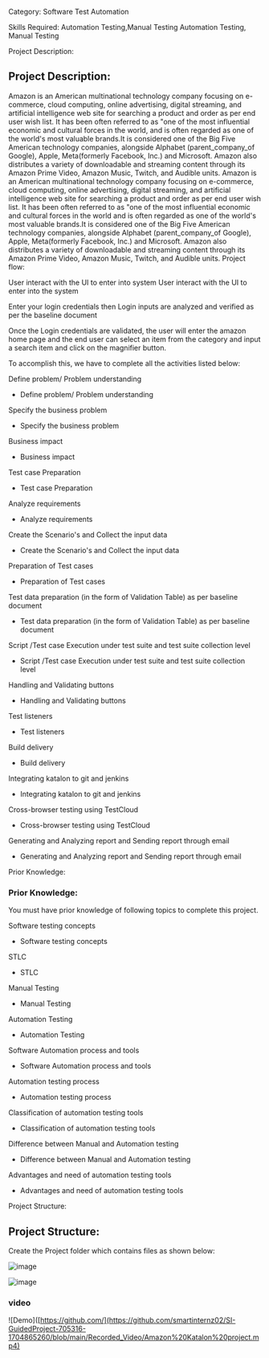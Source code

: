 Category: Software Test Automation

Skills Required:
Automation Testing,Manual Testing
Automation Testing, Manual Testing

Project Description:
## Project Description:

Amazon is an American multinational technology company focusing on e-commerce, cloud computing, online advertising, digital streaming, and artificial intelligence web site for searching a product and order as per end user wish list. It has been often referred to as "one of the most influential economic and cultural forces in the world, and is often regarded as one of the world's most valuable brands.It is considered one of the Big Five American technology companies, alongside Alphabet (parent_company_of Google), Apple, Meta(formerly Facebook, Inc.) and Microsoft. Amazon also distributes a variety of downloadable and streaming content through its Amazon Prime Video, Amazon Music, Twitch, and Audible units.
Amazon is an American multinational technology company focusing on e-commerce, cloud computing, online advertising, digital streaming, and artificial intelligence web site for searching a product and order as per end user wish list. It has been often referred to as "one of the most influential economic and cultural forces in the world and is often regarded as one of the world's most valuable brands.It is considered one of the Big Five American technology companies, alongside Alphabet (parent_company_of Google), Apple, Meta(formerly Facebook, Inc.) and Microsoft. Amazon also distributes a variety of downloadable and streaming content through its Amazon Prime Video, Amazon Music, Twitch, and Audible units.
Project flow:

User interact with the UI to enter into system
User interact with the UI to enter into the system

Enter your login credentials then Login inputs are analyzed and verified as per the baseline document

Once the Login credentials are validated, the user will enter the amazon home page and the end user can select an item from the category and input a search item and click on the magnifier button.

To accomplish this, we have to complete all the activities listed below:

Define problem/ Problem understanding
- Define problem/ Problem understanding

Specify the business problem
- Specify the business problem

Business impact 
- Business impact 

 Test case Preparation
-  Test case Preparation

Analyze requirements
- Analyze requirements

Create the Scenario's and Collect the input data
- Create the Scenario's and Collect the input data

Preparation of Test cases
- Preparation of Test cases

Test data preparation (in the form of Validation Table) as per baseline document
- Test data preparation (in the form of Validation Table) as per baseline document

Script /Test case Execution under test suite and test suite collection level 
- Script /Test case Execution under test suite and test suite collection level 

Handling  and Validating buttons
- Handling  and Validating buttons

Test listeners
- Test listeners

Build delivery
- Build delivery

Integrating katalon to git and jenkins
- Integrating katalon to git and jenkins

Cross-browser testing using TestCloud
- Cross-browser testing using TestCloud

Generating and Analyzing report and Sending report through email
- Generating and Analyzing report and Sending report through email

Prior Knowledge:
### Prior Knowledge:

 You must  have prior knowledge of following topics to complete this project.

Software testing concepts
- Software testing concepts

STLC	
- STLC	

Manual Testing
- Manual Testing

Automation Testing
- Automation Testing

Software Automation process and tools 
- Software Automation process and tools 

Automation testing process
- Automation testing process

Classification of  automation testing tools
- Classification of  automation testing tools

Difference between Manual and Automation testing
- Difference between Manual and Automation testing

Advantages and need of automation testing tools
- Advantages and need of automation testing tools

Project  Structure:
## Project  Structure:


Create the Project folder which contains files as shown below:

![image](https://github.com/smartinternz02/SI-GuidedProject-705316-1704865260/assets/93423367/a6545145-15b1-4c69-8fdf-1b26aaf10d40)

![image](https://github.com/smartinternz02/SI-GuidedProject-705316-1704865260/assets/93423367/432cec8c-8dfa-42d4-a5ad-ddfa39c0da91)

### video
![Demo]([https://github.com/](https://github.com/smartinternz02/SI-GuidedProject-705316-1704865260/blob/main/Recorded_Video/Amazon%20Katalon%20project.mp4)
